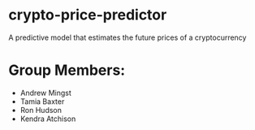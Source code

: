 # crypto-price-predictor
A predictive model that estimates the future prices of a cryptocurrency

# Group Members:
- Andrew Mingst
- Tamia Baxter
- Ron Hudson
- Kendra Atchison
